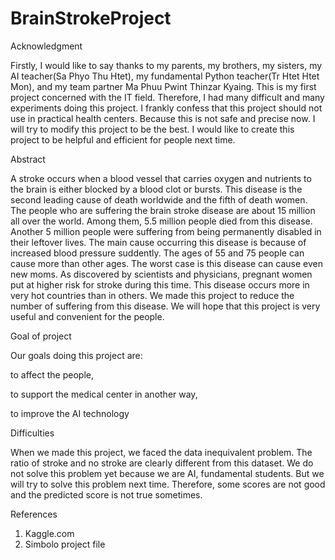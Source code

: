 # BrainStrokeProject
Acknowledgment

  Firstly, I would like to say thanks to my parents, my brothers, my sisters, my AI teacher(Sa Phyo Thu Htet), my fundamental Python teacher(Tr Htet Htet Mon), and my team partner Ma Phuu Pwint Thinzar Kyaing. This is my first project concerned with the IT field. Therefore, I had many difficult and many experiments doing this project. I frankly confess that this project should not use in practical health centers. Because this is not safe and precise now. I will try to modify this project to be the best. I would like to create this project to be helpful and efficient for people next time.

Abstract

  A stroke occurs when a blood vessel that carries oxygen and nutrients to the brain is either blocked by a blood clot or bursts. This disease is the second leading cause of death worldwide and the fifth of death women. The people who are suffering the brain stroke disease are about 15 million all over the world. Among them, 5.5 million people died from this disease. Another 5 million people were suffering from being permanently disabled in their leftover lives. The main cause occurring this disease is because of increased blood pressure suddently. The ages of 55 and 75 people can cause more than other ages. The worst case is this disease can cause even new moms. As discovered by scientists and physicians, pregnant women put at higher risk for stroke during this time. This disease occurs more in very hot countries than in others. We made this project to reduce the number of suffering from this disease. We will hope that this project is very useful and convenient for the people.

Goal of project

  Our goals doing this project are:
  
to affect the people,

to support the medical center in another way,

to improve the AI technology

Difficulties

  When we made this project, we faced the data inequivalent problem. The ratio of stroke and no stroke are clearly different from this dataset. We do not solve this problem yet because we are AI, fundamental students. But we will try to solve this problem next time. Therefore, some scores are not good and the predicted score is not true sometimes.

References
1. Kaggle.com
2. Simbolo project file

